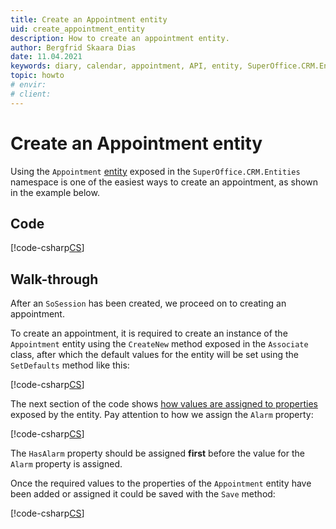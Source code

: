 ```yaml
---
title: Create an Appointment entity
uid: create_appointment_entity
description: How to create an appointment entity.
author: Bergfrid Skaara Dias
date: 11.04.2021
keywords: diary, calendar, appointment, API, entity, SuperOffice.CRM.Entities
topic: howto
# envir:
# client:
---
```


# Create an Appointment entity

Using the `Appointment` [entity][1] exposed in the `SuperOffice.CRM.Entities` namespace is one of the easiest ways to create an appointment, as shown in the example below.

## Code

[!code-csharp[CS](includes/create-apt-entity.cs)]

## Walk-through

After an `SoSession` has been created, we proceed on to creating an appointment.

To create an appointment, it is required to create an instance of the `Appointment` entity using the `CreateNew` method exposed in the `Associate` class, after which the default values for the entity will be set using the `SetDefaults` method like this:

[!code-csharp[CS](includes/create-apt-entity.cs?range=6,9)]

The next section of the code shows [how values are assigned to properties][2] exposed by the entity. Pay attention to how we assign the `Alarm` property:

[!code-csharp[CS](includes/create-apt-entity.cs?range=17-18)]

The `HasAlarm` property should be assigned **first** before the value for the `Alarm` property is assigned.

Once the required values to the properties of the `Appointment` entity have been added or assigned it could be saved with the `Save` method:

[!code-csharp[CS](includes/create-apt-entity.cs?range=28)]

<!-- Referenced links -->
[1]: ../../../api/entities/index.md
[2]: ../../../api/entities/create-entity.md
